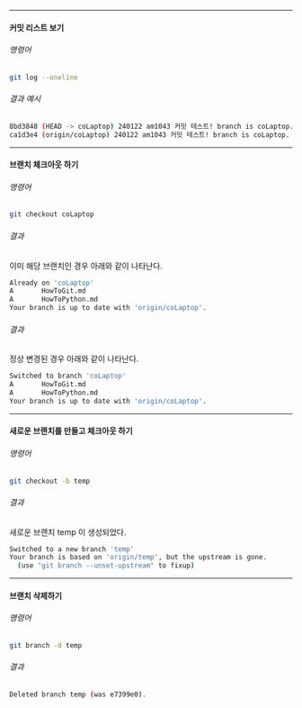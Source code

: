 ***
#### 커밋 리스트 보기 
###### 명령어
```bash
git log --oneline
```
###### 결과 예시
```bash
8bd3848 (HEAD -> coLaptop) 240122 am1043 커밋 테스트! branch is coLaptop. :)
ca1d3e4 (origin/coLaptop) 240122 am1043 커밋 테스트! branch is coLaptop. :)
````
***

#### 브랜치 체크아웃 하기
###### 명령어 
```bash
git checkout coLaptop
```
###### 결과
이미 해당 브랜치인 경우 아래와 같이 나타난다.
```bash
Already on 'coLaptop'
A       HowToGit.md
A       HowToPython.md
Your branch is up to date with 'origin/coLaptop'.
```
###### 결과
정상 변경된 경우 아래와 같이 나타난다.
```bash
Switched to branch 'coLaptop'
A       HowToGit.md
A       HowToPython.md
Your branch is up to date with 'origin/coLaptop'.
```
***
#### 새로운 브랜치를 만들고 체크아웃 하기
###### 명령어
```bash
git checkout -b temp
``` 
###### 결과
새로운 브랜치 temp 이 생성되었다.
```bash
Switched to a new branch 'temp'
Your branch is based on 'origin/temp', but the upstream is gone.
  (use "git branch --unset-upstream" to fixup)
```
***
#### 브랜치 삭제하기 
###### 명령어
```bash
git branch -d temp
```
###### 결과
```bash
Deleted branch temp (was e7399e0).
```
